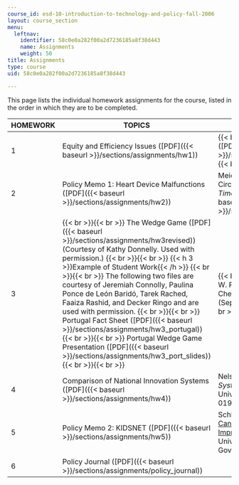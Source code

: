 ```yaml
---
course_id: esd-10-introduction-to-technology-and-policy-fall-2006
layout: course_section
menu:
  leftnav:
    identifier: 58c0e0a282f00a2d7236185a8f38d443
    name: Assignments
    weight: 50
title: Assignments
type: course
uid: 58c0e0a282f00a2d7236185a8f38d443

---
```


This page lists the individual homework assignments for the course, listed in the order in which they are to be completed.

| HOMEWORK | TOPICS | SUPPORTING MATERIALS |
| --- | --- | --- |
| 1 | Equity and Efficiency Issues ([PDF]({{< baseurl >}}/sections/assignments/hw1)) |  {{< br >}}{{< br >}} Example Solution ([PDF]({{< baseurl >}}/sections/assignments/hw1_soln)) {{< br >}}{{< br >}}  |
| 2 | Policy Memo 1: Heart Device Malfunctions ([PDF]({{< baseurl >}}/sections/assignments/hw2)) | Meier, Barry. "F.D.A. Had Report of Short Circuit in Heart Devices." _New York Times_, September 12, 2005. ([PDF]({{< baseurl >}}/sections/assignments/hw2_reading)) |
| 3 |  {{< br >}}{{< br >}} The Wedge Game ([PDF]({{< baseurl >}}/sections/assignments/hw3revised)) (Courtesy of Kathy Donnelly. Used with permission.) {{< br >}}{{< br >}} {{< h 3 >}}Example of Student Work{{< /h >}} {{< br >}}{{< br >}} The following two files are courtesy of Jeremiah Connolly, Paulina Ponce de León Baridó, Tarek Rached, Faaiza Rashid, and Decker Ringo and are used with permission. {{< br >}}{{< br >}} Portugal Fact Sheet ([PDF]({{< baseurl >}}/sections/assignments/hw3_portugal)) {{< br >}}{{< br >}} Portugal Wedge Game Presentation ([PDF]({{< baseurl >}}/sections/assignments/hw3_port_slides)) {{< br >}}{{< br >}}  |  {{< br >}}{{< br >}} Socolow, R. H., and S. W. Pacala. "A Plan to Keep Carbon in Check." _Scientific American_ 295, no. 3 (September 2006): 50-57. {{< br >}}{{< br >}}  |
| 4 | Comparison of National Innovation Systems ([PDF]({{< baseurl >}}/sections/assignments/hw4)) | Nelson, Richard, ed. _National Innovation Systems_. New York, NY: Oxford University Press, 1993. ISBN: 0195076176. |
| 5 | Policy Memo 2: KIDSNET ([PDF]({{< baseurl >}}/sections/assignments/hw5)) | Schlefer, Jonathan. "[The KIDSNET Story: Can a Medical-Information System Improve Public Health?](http://www.thecasesolutions.com/the-kidsnet-story-can-a-medical-information-system-improve-public-health-9330)" Harvard University Kennedy School of Government, Case Study 1800.0. |
| 6 | Policy Journal ([PDF]({{< baseurl >}}/sections/assignments/policy_journal)) |